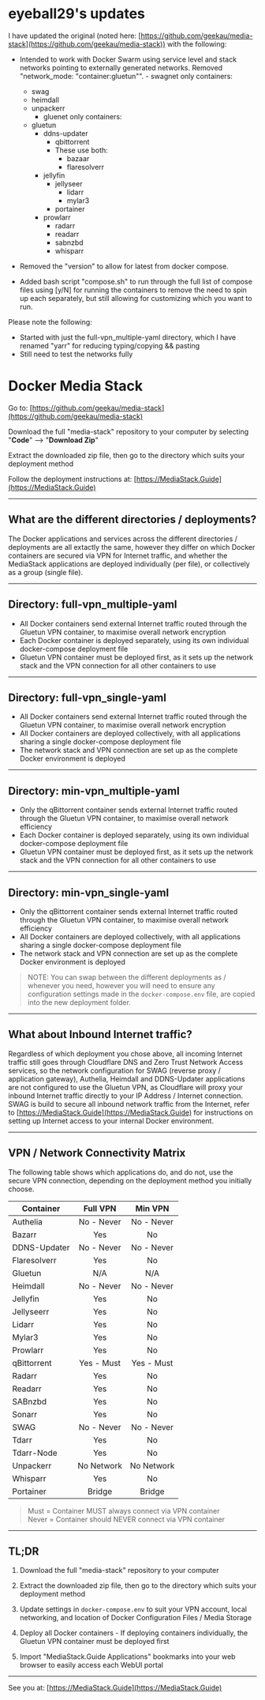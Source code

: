 # eyeball29's updates
I have updated the original (noted here: [https://github.com/geekau/media-stack](https://github.com/geekau/media-stack)) with the following:
 - Intended to work with Docker Swarm using service level and stack networks pointing to externally generated networks. Removed "network_mode: "container:gluetun"".
		- swagnet only containers:
	  - swag
 	 - heimdall
	  - unpackerr
		- gluenet only containers:
  	- gluetun
	  - ddns-updater
		 - qbittorrent  
		- These use both: 
			- bazaar
			- flaresolverr
	  - jellyfin
		 - jellyseer
			- lidarr
			- mylar3
		 - portainer
	  - prowlarr
	 	- radarr
 		- readarr
 		- sabnzbd
 		- whisparr
  
- Removed the "version" to allow for latest from docker compose. 
- Added bash script "compose.sh" to run through the full list of compose files using [y/N] for running the containers to remove the need to spin up each separately, but still allowing for customizing which you want to run. 


Please note the following:
- Started with just the full-vpn_multiple-yaml directory, which I have renamed "yarr" for reducing typing/copying && pasting
- Still need to test the networks fully






# Docker Media Stack

Go to: [https://github.com/geekau/media-stack](https://github.com/geekau/media-stack)

Download the full "media-stack" repository to your computer by selecting "**Code**" --> "**Download Zip**"

Extract the downloaded zip file, then go to the directory which suits your deployment method

Follow the deployment instructions at: [https://MediaStack.Guide](https://MediaStack.Guide)

---

## What are the different directories / deployments?

The Docker applications and services across the different directories / deployments are all extactly the same, however they differ on which Docker containers are secured via VPN for Internet traffic, and whether the MediaStack applications are deployed individually (per file), or collectively as a group (single file).

---

## Directory: full-vpn_multiple-yaml

 - All Docker containers send external Internet traffic routed through the Gluetun VPN container, to maximise overall network encryption
 - Each Docker container is deployed separately, using its own individual docker-compose deployment file
 - Gluetun VPN container must be deployed first, as it sets up the network stack and the VPN connection for all other containers to use

---

## Directory: full-vpn_single-yaml

 - All Docker containers send external Internet traffic routed through the Gluetun VPN container, to maximise overall network encryption
 - All Docker containers are deployed collectively, with all applications sharing a single docker-compose deployment file
 - The network stack and VPN connection are set up as the complete Docker environment is deployed

---

## Directory: min-vpn_multiple-yaml

 - Only the qBittorrent container sends external Internet traffic routed through the Gluetun VPN container, to maximise overall network efficiency
 - Each Docker container is deployed separately, using its own individual docker-compose deployment file
 - Gluetun VPN container must be deployed first, as it sets up the network stack and the VPN connection for all other containers to use

---

## Directory: min-vpn_single-yaml

 - Only the qBittorrent container sends external Internet traffic routed through the Gluetun VPN container, to maximise overall network efficiency
 - All Docker containers are deployed collectively, with all applications sharing a single docker-compose deployment file
 - The network stack and VPN connection are set up as the complete Docker environment is deployed

> NOTE: You can swap between the different deployments as / whenever you need, however you will need to ensure any configuration settings made in the `docker-compose.env` file, are copied into the new deployment folder.

---

## What about Inbound Internet traffic?

Regardless of which deployment you chose above, all incoming Internet traffic still goes through Cloudflare DNS and Zero Trust Network Access services, so the network configuration for SWAG (reverse proxy / application gateway), Authelia, Heimdall and DDNS-Updater applications are not configured to use the Gluetun VPN, as Cloudflare will proxy your inbound Internet traffic directly to your IP Address / Internet connection. SWAG is build to secure all inbound network traffic from the Internet, refer to [https://MediaStack.Guide](https://MediaStack.Guide) for instructions on setting up Internet access to your internal Docker environment.

---

## VPN / Network Connectivity Matrix

The following table shows which applications do, and do not, use the secure VPN connection, depending on the deployment method you initially choose.

Container    | Full VPN   | Min VPN
-------------|:----------:|:---------:
Authelia     | No - Never | No - Never
Bazarr       | Yes        | No
DDNS-Updater | No - Never | No - Never
Flaresolverr | Yes        | No
Gluetun      | N/A        | N/A
Heimdall     | No - Never | No - Never
Jellyfin     | Yes        | No
Jellyseerr   | Yes        | No
Lidarr       | Yes        | No
Mylar3       | Yes        | No
Prowlarr     | Yes        | No
qBittorrent  | Yes - Must | Yes - Must 
Radarr       | Yes        | No
Readarr      | Yes        | No
SABnzbd      | Yes        | No
Sonarr       | Yes        | No
SWAG         | No - Never | No - Never
Tdarr        | Yes        | No
Tdarr-Node   | Yes        | No
Unpackerr    | No Network | No Network
Whisparr     | Yes        | No
Portainer    | Bridge     | Bridge

> Must = Container MUST always connect via VPN container \
> Never = Container should NEVER connect via VPN container

---

## TL;DR

1.  Download the full "media-stack" repository to your computer

2.  Extract the downloaded zip file, then go to the directory which suits your deployment method

3. Update settings in `docker-compose.env` to suit your VPN account, local networking, and location of Docker Configuration Files / Media Storage

4. Deploy all Docker containers - If deploying containers individually, the Gluetun VPN container must be deployed first

5. Import "MediaStack.Guide Applications" bookmarks into your web browser to easily access each WebUI portal

---

See you at: [https://MediaStack.Guide](https://MediaStack.Guide)
